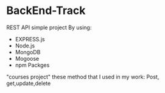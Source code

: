 # BackEnd-Track
REST API simple project By using:
- EXPRESS.js
- Node.js
- MongoDB
- Mogoose
- npm Packges 

"courses project"
these method that I used in my work: 
Post, get,update,delete  
